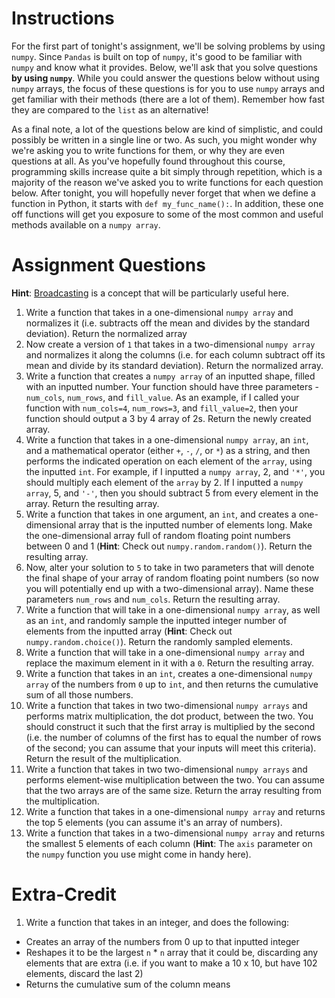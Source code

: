 # Instructions 

For the first part of tonight's assignment, we'll be solving problems by using `numpy`. Since `Pandas` is built on top of `numpy`, it's good to be familiar with `numpy` and know what it provides. Below, we'll ask that you solve questions **by using `numpy`**. While you could answer the questions below without using `numpy` arrays, the focus of these questions is for you to use `numpy` arrays and get familiar with their methods (there are a lot of them). Remember how fast they are compared to the `list` as an alternative! 

As a final note, a lot of the questions below are kind of simplistic, and could possibly be written in a single line or two. As such, you might wonder why we're asking you to write functions for them, or why they are even questions at all. As you've hopefully found throughout this course, programming skills increase quite a bit simply through repetition, which is a majority of the reason we've asked you to write functions for each question below. After tonight, you will hopefully never forget that when we define a function in Python, it starts with `def my_func_name():`. In addition, these one off functions will get you exposure to some of the most common and useful methods available on a `numpy array`. 

# Assignment Questions

**Hint**: [Broadcasting](http://docs.scipy.org/doc/numpy-1.10.1/user/basics.broadcasting.html) is a concept that will be particularly useful here. 

1. Write a function that takes in a one-dimensional `numpy array` and normalizes it (i.e. subtracts off the mean and divides by the standard deviation). Return the normalized array 
2. Now create a version of `1` that takes in a two-dimensional `numpy array` and normalizes it along the columns (i.e. for each column subtract off its mean and divide by its standard deviation). Return the normalized array. 
3. Write a function that creates a `numpy array` of an inputted shape, filled with an inputted number. Your function should have three parameters - `num_cols`, `num_rows`, and `fill_value`. As an example, if I called your function with `num_cols=4`, `num_rows=3`, and `fill_value=2`, then your function should output a 3 by 4 array of 2s. Return the newly created array.  
4. Write a function that takes in a one-dimensional `numpy array`, an `int`, and a mathematical operator (either `+`, `-`, `/`, or `*`) as a string, and then performs the indicated operation on each element of the `array`, using the inputted `int`. For example, if I inputted a `numpy array`, 2, and `'*'`, you should multiply each element of the `array` by 2. If I inputted a `numpy array`, 5, and `'-'`, then you should subtract 5 from every element in the array. Return the resulting array. 
5. Write a function that takes in one argument, an `int`, and creates a one-dimensional array that is the inputted number of elements long. Make the one-dimensional array full of random floating point numbers between 0 and 1 (**Hint**: Check out `numpy.random.random()`). Return the resulting array. 
6. Now, alter your solution to `5` to take in two parameters that will denote the final shape of your array of random floating point numbers (so now you will potentially end up with a two-dimensional array). Name these parameters `num_rows` and `num_cols`. Return the resulting array. 
7. Write a function that will take in a one-dimensional `numpy array`, as well as an `int`, and randomly sample the inputted integer number of elements from the inputted array (**Hint**: Check out `numpy.random.choice()`). Return the randomly sampled elements. 
8. Write a function that will take in a one-dimensional `numpy array` and replace the maximum element in it with a `0`. Return the resulting array. 
9. Write a function that takes in an `int`, creates a one-dimensional `numpy array` of the numbers from `0` up to `int`, and then returns the cumulative sum of all those numbers. 
10. Write a function that takes in two two-dimensional `numpy arrays` and performs matrix multiplication, the dot product, between the two. You should construct it such that the first array is multiplied by the second (i.e. the number of columns of the first has to equal the number of rows of the second; you can assume that your inputs will meet this criteria). Return the result of the multiplication. 
11. Write a function that takes in two two-dimensional `numpy arrays` and performs element-wise multiplication between the two. You can assume that the two arrays are of the same size. Return the array resulting from the multiplication. 
12. Write a function that takes in a one-dimensional `numpy array` and returns the top 5 elements (you can assume it's an array of numbers). 
13. Write a function that takes in a two-dimensional `numpy array` and returns the smallest 5 elements of each column (**Hint**: The `axis` parameter on the `numpy` function you use might come in handy here). 

# Extra-Credit 

1. Write a function that takes in an integer, and does the following: 

* Creates an array of the numbers from 0 up to that inputted integer 
* Reshapes it to be the largest `n` * `n` array that it could be, discarding 
any elements that are extra (i.e. if you want to make a 10 x 10, but have 102 elements, discard the last 2)
* Returns the cumulative sum of the column means
